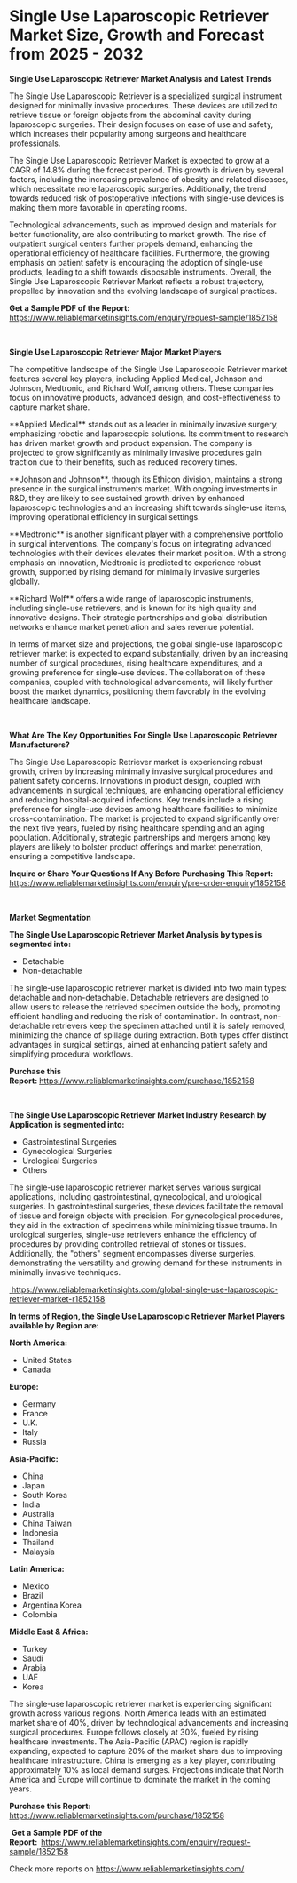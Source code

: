 <p><h1>Single Use Laparoscopic Retriever Market Size, Growth and Forecast from 2025 - 2032</h1></p><p><strong>Single Use Laparoscopic Retriever Market Analysis and Latest Trends</strong></p>
<p><p>The Single Use Laparoscopic Retriever is a specialized surgical instrument designed for minimally invasive procedures. These devices are utilized to retrieve tissue or foreign objects from the abdominal cavity during laparoscopic surgeries. Their design focuses on ease of use and safety, which increases their popularity among surgeons and healthcare professionals.</p><p>The Single Use Laparoscopic Retriever Market is expected to grow at a CAGR of 14.8% during the forecast period. This growth is driven by several factors, including the increasing prevalence of obesity and related diseases, which necessitate more laparoscopic surgeries. Additionally, the trend towards reduced risk of postoperative infections with single-use devices is making them more favorable in operating rooms. </p><p>Technological advancements, such as improved design and materials for better functionality, are also contributing to market growth. The rise of outpatient surgical centers further propels demand, enhancing the operational efficiency of healthcare facilities. Furthermore, the growing emphasis on patient safety is encouraging the adoption of single-use products, leading to a shift towards disposable instruments. Overall, the Single Use Laparoscopic Retriever Market reflects a robust trajectory, propelled by innovation and the evolving landscape of surgical practices.</p></p>
<p><strong>Get a Sample PDF of the Report:&nbsp;</strong> <a href="https://www.reliablemarketinsights.com/enquiry/request-sample/1852158?utm_campaign=3584&utm_medium=2&utm_source=Github&utm_content=ia&utm_term=27032025&utm_id=single-use-laparoscopic-retriever">https://www.reliablemarketinsights.com/enquiry/request-sample/1852158</a></p>
<p>&nbsp;</p>
<p><strong>Single Use Laparoscopic Retriever Major Market Players</strong></p>
<p><p>The competitive landscape of the Single Use Laparoscopic Retriever market features several key players, including Applied Medical, Johnson and Johnson, Medtronic, and Richard Wolf, among others. These companies focus on innovative products, advanced design, and cost-effectiveness to capture market share.</p><p>**Applied Medical** stands out as a leader in minimally invasive surgery, emphasizing robotic and laparoscopic solutions. Its commitment to research has driven market growth and product expansion. The company is projected to grow significantly as minimally invasive procedures gain traction due to their benefits, such as reduced recovery times.</p><p>**Johnson and Johnson**, through its Ethicon division, maintains a strong presence in the surgical instruments market. With ongoing investments in R&D, they are likely to see sustained growth driven by enhanced laparoscopic technologies and an increasing shift towards single-use items, improving operational efficiency in surgical settings.</p><p>**Medtronic** is another significant player with a comprehensive portfolio in surgical interventions. The company's focus on integrating advanced technologies with their devices elevates their market position. With a strong emphasis on innovation, Medtronic is predicted to experience robust growth, supported by rising demand for minimally invasive surgeries globally.</p><p>**Richard Wolf** offers a wide range of laparoscopic instruments, including single-use retrievers, and is known for its high quality and innovative designs. Their strategic partnerships and global distribution networks enhance market penetration and sales revenue potential.</p><p>In terms of market size and projections, the global single-use laparoscopic retriever market is expected to expand substantially, driven by an increasing number of surgical procedures, rising healthcare expenditures, and a growing preference for single-use devices. The collaboration of these companies, coupled with technological advancements, will likely further boost the market dynamics, positioning them favorably in the evolving healthcare landscape.</p></p>
<p>&nbsp;</p>
<p><strong>What Are The Key Opportunities For Single Use Laparoscopic Retriever Manufacturers?</strong></p>
<p><p>The Single Use Laparoscopic Retriever market is experiencing robust growth, driven by increasing minimally invasive surgical procedures and patient safety concerns. Innovations in product design, coupled with advancements in surgical techniques, are enhancing operational efficiency and reducing hospital-acquired infections. Key trends include a rising preference for single-use devices among healthcare facilities to minimize cross-contamination. The market is projected to expand significantly over the next five years, fueled by rising healthcare spending and an aging population. Additionally, strategic partnerships and mergers among key players are likely to bolster product offerings and market penetration, ensuring a competitive landscape.</p></p>
<p><strong>Inquire or Share Your Questions If Any Before Purchasing This Report:</strong> <a href="https://www.reliablemarketinsights.com/enquiry/pre-order-enquiry/1852158?utm_campaign=3584&utm_medium=2&utm_source=Github&utm_content=ia&utm_term=27032025&utm_id=single-use-laparoscopic-retriever">https://www.reliablemarketinsights.com/enquiry/pre-order-enquiry/1852158</a></p>
<p>&nbsp;</p>
<p><strong>Market Segmentation</strong></p>
<p><strong>The Single Use Laparoscopic Retriever Market Analysis by types is segmented into:</strong></p>
<p><ul><li>Detachable</li><li>Non-detachable</li></ul></p>
<p><p>The single-use laparoscopic retriever market is divided into two main types: detachable and non-detachable. Detachable retrievers are designed to allow users to release the retrieved specimen outside the body, promoting efficient handling and reducing the risk of contamination. In contrast, non-detachable retrievers keep the specimen attached until it is safely removed, minimizing the chance of spillage during extraction. Both types offer distinct advantages in surgical settings, aimed at enhancing patient safety and simplifying procedural workflows.</p></p>
<p><strong>Purchase this Report:&nbsp;</strong><a href="https://www.reliablemarketinsights.com/purchase/1852158?utm_campaign=3584&utm_medium=2&utm_source=Github&utm_content=ia&utm_term=27032025&utm_id=single-use-laparoscopic-retriever">https://www.reliablemarketinsights.com/purchase/1852158</a></p>
<p>&nbsp;</p>
<p><strong>The Single Use Laparoscopic Retriever Market Industry Research by Application is segmented into:</strong></p>
<p><ul><li>Gastrointestinal Surgeries</li><li>Gynecological Surgeries</li><li>Urological Surgeries</li><li>Others</li></ul></p>
<p><p>The single-use laparoscopic retriever market serves various surgical applications, including gastrointestinal, gynecological, and urological surgeries. In gastrointestinal surgeries, these devices facilitate the removal of tissue and foreign objects with precision. For gynecological procedures, they aid in the extraction of specimens while minimizing tissue trauma. In urological surgeries, single-use retrievers enhance the efficiency of procedures by providing controlled retrieval of stones or tissues. Additionally, the "others" segment encompasses diverse surgeries, demonstrating the versatility and growing demand for these instruments in minimally invasive techniques.</p></p>
<p><a href="https://www.reliablemarketinsights.com/global-single-use-laparoscopic-retriever-market-r1852158?utm_campaign=3584&utm_medium=2&utm_source=Github&utm_content=ia&utm_term=27032025&utm_id=single-use-laparoscopic-retriever">&nbsp;https://www.reliablemarketinsights.com/global-single-use-laparoscopic-retriever-market-r1852158</a></p>
<p><strong>In terms of Region, the Single Use Laparoscopic Retriever Market Players available by Region are:</strong></p>
<p>
    <p> <strong> North America: </strong>
        <ul>
            <li>United States</li>
            <li>Canada</li>
        </ul>
        </p> 
    <p> <strong> Europe: </strong>
        <ul>
            <li>Germany</li>
            <li>France</li>
            <li>U.K.</li>
            <li>Italy</li>
            <li>Russia</li>
        </ul>
        </p> 
    <p> <strong> Asia-Pacific: </strong>
        <ul>
            <li>China</li>
            <li>Japan</li>
            <li>South Korea</li>
            <li>India</li>
            <li>Australia</li>
            <li>China Taiwan</li>
            <li>Indonesia</li>
            <li>Thailand</li>
            <li>Malaysia</li>
        </ul>
        </p> 
    <p> <strong> Latin America: </strong>
        <ul>
            <li>Mexico</li>
            <li>Brazil</li>
            <li>Argentina Korea</li>
            <li>Colombia</li>
        </ul>
        </p> 
    <p> <strong> Middle East & Africa: </strong>
        <ul>
            <li>Turkey</li>
            <li>Saudi</li>
            <li>Arabia</li>
            <li>UAE</li>
            <li>Korea</li>
        </ul>
    </p>
    </p>
<p><p>The single-use laparoscopic retriever market is experiencing significant growth across various regions. North America leads with an estimated market share of 40%, driven by technological advancements and increasing surgical procedures. Europe follows closely at 30%, fueled by rising healthcare investments. The Asia-Pacific (APAC) region is rapidly expanding, expected to capture 20% of the market share due to improving healthcare infrastructure. China is emerging as a key player, contributing approximately 10% as local demand surges. Projections indicate that North America and Europe will continue to dominate the market in the coming years.</p></p>
<p><strong>Purchase this Report: </strong><a href="https://www.reliablemarketinsights.com/purchase/1852158?utm_campaign=3584&utm_medium=2&utm_source=Github&utm_content=ia&utm_term=27032025&utm_id=single-use-laparoscopic-retriever">https://www.reliablemarketinsights.com/purchase/1852158</a></p>
<p>&nbsp;<strong>Get a Sample PDF of the Report:&nbsp;&nbsp;</strong><a href="https://www.reliablemarketinsights.com/enquiry/request-sample/1852158?utm_campaign=3584&utm_medium=2&utm_source=Github&utm_content=ia&utm_term=27032025&utm_id=single-use-laparoscopic-retriever">https://www.reliablemarketinsights.com/enquiry/request-sample/1852158</a></p>
<p><strong></strong></p>
<p>Check more reports on <a href="https://www.reliablemarketinsights.com/?utm_campaign=3584&utm_medium=2&utm_source=Github&utm_content=ia&utm_term=27032025&utm_id=single-use-laparoscopic-retriever">https://www.reliablemarketinsights.com/</a></p>